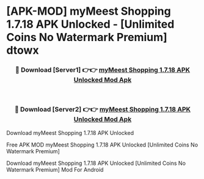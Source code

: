 # [APK-MOD] myMeest Shopping 1.7.18 APK Unlocked - [Unlimited Coins No Watermark Premium] dtowx



<div align="center">
<h3>🔴 Download [Server1] 👉👉 <a href="https://momento.my/?title=myMeest_Shopping_1.7.18_APK_Unlocked">myMeest Shopping 1.7.18 APK Unlocked Mod Apk</a></h3><br>

<h3>🔴 Download [Server2] 👉👉 <a href="https://momento.my/?title=myMeest_Shopping_1.7.18_APK_Unlocked">myMeest Shopping 1.7.18 APK Unlocked Mod Apk</a></h3>
</div>



Download myMeest Shopping 1.7.18 APK Unlocked 

Free APK MOD myMeest Shopping 1.7.18 APK Unlocked [Unlimited Coins No Watermark Premium]

Download myMeest Shopping 1.7.18 APK Unlocked [Unlimited Coins No Watermark Premium] Mod For Android
